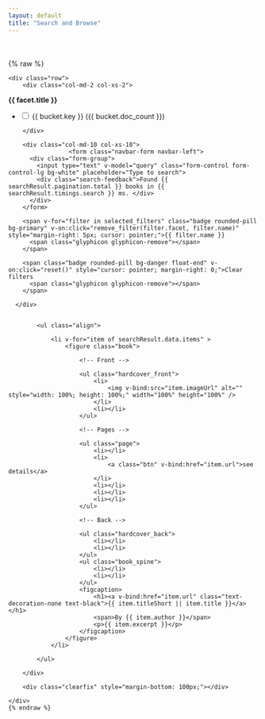 ```yaml
---
layout: default
title: "Search and Browse"
---
```


<div class="container-fluid" style="margin-top: 50px;" id="el">
{% raw %}
   
    <div class="row">
        <div class="col-md-2 col-xs-2">

<section class="facet" v-for="facet in searchResult.data.aggregations">
  <div class="facet-header">
    <strong class="facet-title">{{ facet.title }}</strong>
  </div>
  <div class="facet-body" id="facetCheckboxes">
    <ul class="facet-group">
      <li class="facet-group-item"  v-for="bucket in facet.buckets">
        <label class="form-check-label">
          <input class="form-check-input" type="checkbox" v-model="filters[facet.name]" v-bind:value="bucket.key">
          {{ bucket.key }} ({{ bucket.doc_count }})
        </label>
      </li>
    </ul>
  </div>
</section>

        </div>

        <div class="col-md-10 col-xs-10">
                     <form class="navbar-form navbar-left">
          <div class="form-group">
            <input type="text" v-model="query" class="form-control form-control-lg bg-white" placeholder="Type to search">
            <div class="search-feedback">Found {{ searchResult.pagination.total }} books in {{ searchResult.timings.search }} ms. </div>
          </div>
        </form>

<div class="breadcrumbs" style="margin: 0 0 10px 0; " v-if="selected_filters.length">

        <span v-for="filter in selected_filters" class="badge rounded-pill bg-primary" v-on:click="remove_filter(filter.facet, filter.name)" style="margin-right: 5px; cursor: pointer;">{{ filter.name }}
          <span class="glyphicon glyphicon-remove"></span>
        </span>

        <span class="badge rounded-pill bg-danger float-end" v-on:click="reset()" style="cursor: pointer; margin-right: 0;">Clear filters
          <span class="glyphicon glyphicon-remove"></span>
        </span>

      </div>
         
        
            <ul class="align">
            
                <li v-for="item of searchResult.data.items" >
                    <figure class="book">

                        <!-- Front -->

                        <ul class="hardcover_front">
                            <li>
                                <img v-bind:src="item.imageUrl" alt="" style="width: 100%; height: 100%;" width="100%" height="100%" />
                            </li>
                            <li></li>
                        </ul>

                        <!-- Pages -->

                        <ul class="page">
                            <li></li>
                            <li>
                                <a class="btn" v-bind:href="item.url">see details</a>
                            </li>
                            <li></li>
                            <li></li>
                            <li></li>
                        </ul>

                        <!-- Back -->

                        <ul class="hardcover_back">
                            <li></li>
                            <li></li>
                        </ul>
                        <ul class="book_spine">
                            <li></li>
                            <li></li>
                        </ul>
                        <figcaption>
                            <h1><a v-bind:href="item.url" class="text-decoration-none text-black">{{ item.titleShort || item.title }}</a></h1>
                            <span>By {{ item.author }}</span>
                            <p>{{ item.excerpt }}</p>
                        </figcaption>
                    </figure>
                </li>

            </ul>
           
        </div>

        <div class="clearfix" style="margin-bottom: 100px;"></div>
  
    </div>
    {% endraw %}
</div>

  <script src="search.js"></script>